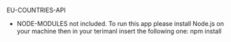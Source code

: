 EU-COUNTRIES-API

* NODE-MODULES not included. To run this app please install Node.js on your machine then in your terimanl insert the following one: npm install 

